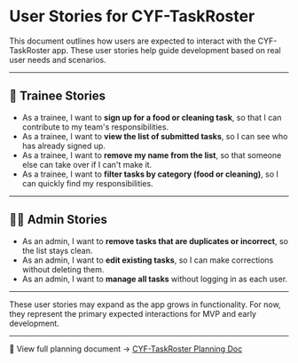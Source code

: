 # User Stories for CYF-TaskRoster

This document outlines how users are expected to interact with the CYF-TaskRoster app. These user stories help guide development based on real user needs and scenarios.

---

## 👤 Trainee Stories

- As a trainee, I want to **sign up for a food or cleaning task**, so that I can contribute to my team's responsibilities.
- As a trainee, I want to **view the list of submitted tasks**, so I can see who has already signed up.
- As a trainee, I want to **remove my name from the list**, so that someone else can take over if I can't make it.
- As a trainee, I want to **filter tasks by category (food or cleaning)**, so I can quickly find my responsibilities.

---

## 👩‍💼 Admin Stories

- As an admin, I want to **remove tasks that are duplicates or incorrect**, so the list stays clean.
- As an admin, I want to **edit existing tasks**, so I can make corrections without deleting them.
- As an admin, I want to **manage all tasks** without logging in as each user.

---

These user stories may expand as the app grows in functionality. For now, they represent the primary expected interactions for MVP and early development.

---

📝 View full planning document → [CYF-TaskRoster Planning Doc](https://docs.google.com/document/d/1dR3jdfa2LqaIzXjtDZdq3OrxvSfZNf51jO_GbL2eby8/edit?tab=t.0)
